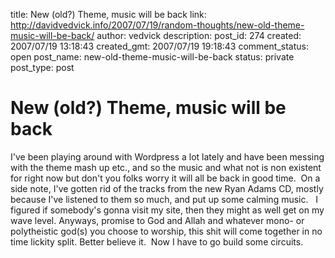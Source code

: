 title: New (old?) Theme, music will be back
link: http://davidvedvick.info/2007/07/19/random-thoughts/new-old-theme-music-will-be-back/
author: vedvick
description: 
post_id: 274
created: 2007/07/19 13:18:43
created_gmt: 2007/07/19 19:18:43
comment_status: open
post_name: new-old-theme-music-will-be-back
status: private
post_type: post

# New (old?) Theme, music will be back

I've been playing around with Wordpress a lot lately and have been messing with the theme mash up etc., and so the music and what not is non existent for right now but don't you folks worry it will all be back in good time.  On a side note, I've gotten rid of the tracks from the new Ryan Adams CD, mostly because I've listened to them so much, and put up some calming music.   I figured if somebody's gonna visit my site, then they might as well get on my wave level. Anyways, promise to God and Allah and whatever mono- or polytheistic god(s) you choose to worship, this shit will come together in no time lickity split. Better believe it.  Now I have to go build some circuits.